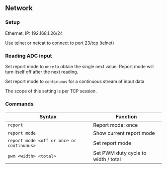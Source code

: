 ## Network

### Setup

Ethernet, IP: 192.168.1.26/24

Use telnet or netcat to connect to port 23/tcp (telnet)

### Reading ADC input

Set report mode to `once` to obtain the single next value. Report mode
will turn itself off after the next reading.

Set report mode to `continuous` for a continuous stream of input data.

The scope of this setting is per TCP session.


### Commands

| Syntax                                    | Function                            |
| ---                                       | ---                                 |
| `report`                                  | Report mode: once                   |
| `report mode`                             | Show current report mode            |
| `report mode <off or once or continuous>` | Set report mode                     |
| `pwm <width> <total>`                     | Set PWM duty cycle to width / total |

